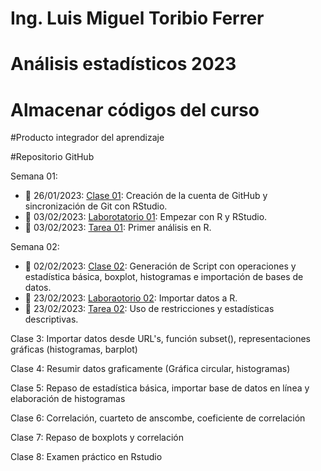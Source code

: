 # Ing. Luis Miguel Toribio Ferrer
# Análisis estadísticos 2023
# Almacenar códigos del curso
#Producto integrador del aprendizaje

#Repositorio GitHub

Semana 01: 

+ 📅 26/01/2023: [Clase 01](https://github.com/toryferrer/Analisis_estadisticos_2023/tree/main/Scripts/Script_1): Creación de la cuenta de GitHub y sincronización de Git con RStudio.
+ 📅 03/02/2023: [Laborotatorio 01](https://github.com/toryferrer/Analisis_estadisticos_2023/tree/main/Laboratorios/Lab_Semana_1): Empezar con R y RStudio.
+ 📅 03/02/2023: [Tarea 01](https://github.com/toryferrer/Analisis_estadisticos_2023/tree/main/Tareas/Tarea_01): Primer análisis en R.

Semana 02:

+ 📅 02/02/2023: [Clase 02](https://github.com/toryferrer/Analisis_estadisticos_2023/tree/main/Scripts/Script_2): Generación de Script con operaciones y estadística básica, boxplot, histogramas e importación de bases de datos.
+ 📅 23/02/2023: [Laboraotorio 02](https://github.com/toryferrer/Analisis_estadisticos_2023/tree/main/Laboratorios/Lab_Semana_3): Importar datos a R.
+ 📅 23/02/2023: [Tarea 02](https://github.com/toryferrer/Analisis_estadisticos_2023/tree/main/Tareas/Tarea_02): Uso de restricciones y estadísticas descriptivas.
  
Clase 3: Importar datos desde URL's, función subset(), representaciones gráficas (histogramas, barplot)
  
Clase 4: Resumir datos graficamente (Gráfica circular, histogramas)
  
Clase 5: Repaso de estadística básica, importar base de datos en línea y elaboración de histogramas

Clase 6: Correlación, cuarteto de anscombe, coeficiente de correlación
  
Clase 7: Repaso de boxplots y correlación

Clase 8: Examen práctico en Rstudio 
